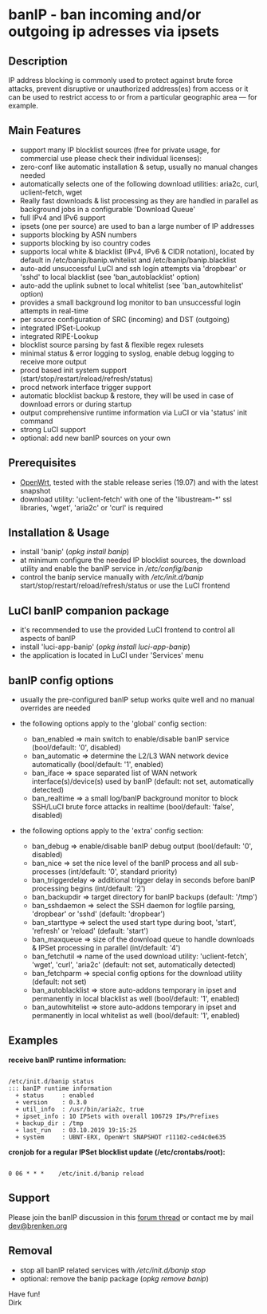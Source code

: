 # banIP - ban incoming and/or outgoing ip adresses via ipsets

## Description
IP address blocking is commonly used to protect against brute force attacks, prevent disruptive or unauthorized address(es) from access or it can be used to restrict access to or from a particular geographic area — for example.  

## Main Features
* support many IP blocklist sources (free for private usage, for commercial use please check their individual licenses):
* zero-conf like automatic installation & setup, usually no manual changes needed
* automatically selects one of the following download utilities: aria2c, curl, uclient-fetch, wget
* Really fast downloads & list processing as they are handled in parallel as background jobs in a configurable 'Download Queue'
* full IPv4 and IPv6 support
* ipsets (one per source) are used to ban a large number of IP addresses
* supports blocking by ASN numbers
* supports blocking by iso country codes
* supports local white & blacklist (IPv4, IPv6 & CIDR notation), located by default in /etc/banip/banip.whitelist and /etc/banip/banip.blacklist
* auto-add unsuccessful LuCI and ssh login attempts via 'dropbear' or 'sshd' to local blacklist (see 'ban_autoblacklist' option)
* auto-add the uplink subnet to local whitelist (see 'ban_autowhitelist' option)
* provides a small background log monitor to ban unsuccessful login attempts in real-time
* per source configuration of SRC (incoming) and DST (outgoing)
* integrated IPSet-Lookup
* integrated RIPE-Lookup
* blocklist source parsing by fast & flexible regex rulesets
* minimal status & error logging to syslog, enable debug logging to receive more output
* procd based init system support (start/stop/restart/reload/refresh/status)
* procd network interface trigger support
* automatic blocklist backup & restore, they will be used in case of download errors or during startup
* output comprehensive runtime information via LuCI or via 'status' init command
* strong LuCI support
* optional: add new banIP sources on your own

## Prerequisites
* [OpenWrt](https://openwrt.org), tested with the stable release series (19.07) and with the latest snapshot
* download utility: 'uclient-fetch' with one of the 'libustream-*' ssl libraries, 'wget',  'aria2c' or 'curl' is required

## Installation & Usage
* install 'banip' (_opkg install banip_)
* at minimum configure the needed IP blocklist sources, the download utility and enable the banIP service in _/etc/config/banip_
* control the banip service manually with _/etc/init.d/banip_ start/stop/restart/reload/refresh/status or use the LuCI frontend

## LuCI banIP companion package
* it's recommended to use the provided LuCI frontend to control all aspects of banIP
* install 'luci-app-banip' (_opkg install luci-app-banip_)
* the application is located in LuCI under 'Services' menu

## banIP config options
* usually the pre-configured banIP setup works quite well and no manual overrides are needed
* the following options apply to the 'global' config section:
    * ban\_enabled => main switch to enable/disable banIP service (bool/default: '0', disabled)
    * ban\_automatic => determine the L2/L3 WAN network device automatically (bool/default: '1', enabled)
    * ban\_iface => space separated list of WAN network interface(s)/device(s) used by banIP (default: not set, automatically detected)
    * ban\_realtime => a small log/banIP background monitor to block SSH/LuCI brute force attacks in realtime (bool/default: 'false', disabled)

* the following options apply to the 'extra' config section:
    * ban\_debug => enable/disable banIP debug output (bool/default: '0', disabled)
    * ban\_nice => set the nice level of the banIP process and all sub-processes (int/default: '0', standard priority)
    * ban\_triggerdelay => additional trigger delay in seconds before banIP processing begins (int/default: '2')
    * ban\_backupdir => target directory for banIP backups (default: '/tmp')
    * ban\_sshdaemon => select the SSH daemon for logfile parsing, 'dropbear' or 'sshd' (default: 'dropbear')
    * ban\_starttype => select the used start type during boot, 'start', 'refresh' or 'reload' (default: 'start')
    * ban\_maxqueue => size of the download queue to handle downloads & IPSet processing in parallel (int/default: '4')
    * ban\_fetchutil => name of the used download utility: 'uclient-fetch', 'wget', 'curl', 'aria2c' (default: not set, automatically detected)
    * ban\_fetchparm => special config options for the download utility (default: not set)
    * ban\_autoblacklist => store auto-addons temporary in ipset and permanently in local blacklist as well (bool/default: '1', enabled)
    * ban\_autowhitelist => store auto-addons temporary in ipset and permanently in local whitelist as well (bool/default: '1', enabled)

## Examples
**receive banIP runtime information:**

<pre><code>
/etc/init.d/banip status
::: banIP runtime information
  + status     : enabled
  + version    : 0.3.0
  + util_info  : /usr/bin/aria2c, true
  + ipset_info : 10 IPSets with overall 106729 IPs/Prefixes
  + backup_dir : /tmp
  + last_run   : 03.10.2019 19:15:25
  + system     : UBNT-ERX, OpenWrt SNAPSHOT r11102-ced4c0e635
</code></pre>
  
**cronjob for a regular IPSet blocklist update (/etc/crontabs/root):**

<pre><code>
0 06 * * *    /etc/init.d/banip reload
</code></pre>
  

## Support
Please join the banIP discussion in this [forum thread](https://forum.openwrt.org/t/banip-support-thread/16985) or contact me by mail <dev@brenken.org>  

## Removal
* stop all banIP related services with _/etc/init.d/banip stop_
* optional: remove the banip package (_opkg remove banip_)

Have fun!  
Dirk  
